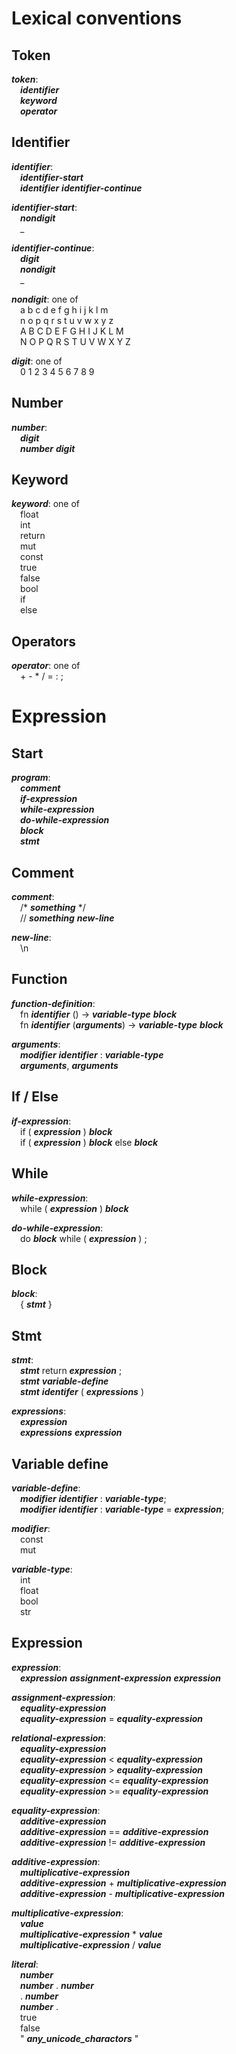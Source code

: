 # Lexical conventions
## Token
<b>*token*</b>:<br>
&emsp;<b>*identifier*</b><br>
&emsp;<b>*keyword*</b><br>
&emsp;<b>*operator*</b><br>

## Identifier
<b>*identifier*</b>:<br>
&emsp;<b>*identifier-start*</b><br>
&emsp;<b>*identifier*</b> <b>*identifier-continue*</b>

<b>*identifier-start*</b>:<br>
&emsp;<b>*nondigit*</b><br>
&emsp;_<br>

<b>*identifier-continue*</b>:<br>
&emsp;<b>*digit*</b><br>
&emsp;<b>*nondigit*</b><br>
&emsp;_<br>

<b>*nondigit*</b>: one of<br>
&emsp;a b c d e f g h i j k l m<br>
&emsp;n o p q r s t u v w x y z<br>
&emsp;A B C D E F G H I J K L M<br>
&emsp;N O P Q R S T U V W X Y Z<br>

<b>*digit*</b>: one of<br>
&emsp;0 1 2 3 4 5 6 7 8 9<br>

## Number
<b>*number*</b>:<br>
&emsp;<b>*digit*</b><br>
&emsp;<b>*number*</b> <b>*digit*</b><br>

## Keyword
<b>*keyword*</b>: one of<br>
&emsp;float<br>
&emsp;int<br>
&emsp;return<br>
&emsp;mut<br>
&emsp;const<br>
&emsp;true<br>
&emsp;false<br>
&emsp;bool<br>
&emsp;if<br>
&emsp;else<br>

## Operators
<b>*operator*</b>: one of<br>
&emsp;+ - * / = : ;<br>

# Expression
## Start
<b>*program*</b>:<br>
&emsp;<b>*comment*</b><br>
&emsp;<b>*if-expression*</b><br>
&emsp;<b>*while-expression*</b><br>
&emsp;<b>*do-while-expression*</b><br>
&emsp;<b>*block*</b><br>
&emsp;<b>*stmt*</b><br>

## Comment
<b>*comment*</b>:<br>
&emsp;/* <b>*something*</b> */<br>
&emsp;// <b>*something*</b> <b>*new-line*</b><br>

<b>*new-line*</b>:<br>
&emsp;\n<br>

## Function
<b>*function-definition*</b>:<br>
&emsp;fn <b>*identifier*</b> () -> <b>*variable-type*</b> <b>*block*</b><br>
&emsp;fn <b>*identifier*</b> (<b>*arguments*</b>) -> <b>*variable-type*</b> <b>*block*</b><br>

<b>*arguments*</b>:<br>
&emsp;<b>*modifier*</b> <b>*identifier*</b> : <b>*variable-type*</b><br>
&emsp;<b>*arguments*</b>, <b>*arguments*</b>

## If / Else
<b>*if-expression*</b>:<br>
&emsp;if ( <b>*expression*</b> ) <b>*block*</b><br>
&emsp;if ( <b>*expression*</b> ) <b>*block*</b> else <b>*block*</b>

## While
<b>*while-expression*</b>:<br>
&emsp;while ( <b>*expression*</b> ) <b>*block*</b><br>

<b>*do-while-expression*</b>:<br>
&emsp;do <b>*block*</b> while ( <b>*expression*</b> ) ;<br>

## Block
<b>*block*</b>:<br>
&emsp;{ <b>*stmt*</b> }

## Stmt
<b>*stmt*</b>:<br>
&emsp;<b>*stmt*</b> return <b>*expression*</b> ;<br>
&emsp;<b>*stmt*</b> <b>*variable-define*</b><br>
&emsp;<b>*stmt*</b> <b>*identifer*</b> ( <b>*expressions*</b> ) <br>

<b>*expressions*</b>:<br>
&emsp;<b>*expression*</b><br>
&emsp;<b>*expressions*</b> <b>*expression*</b>

## Variable define
<b>*variable-define*</b>:<br>
&emsp;<b>*modifier*</b> <b>*identifier*</b> : <b>*variable-type*</b>;<br>
&emsp;<b>*modifier*</b> <b>*identifier*</b> : <b>*variable-type*</b> = <b>*expression*</b>;<br>

<b>*modifier*</b>:<br>
&emsp;const<br>
&emsp;mut<br>

<b>*variable-type*</b>:<br>
&emsp;int<br>
&emsp;float<br>
&emsp;bool<br>
&emsp;str<br>

## Expression
<b>*expression*</b>:<br>
&emsp;<b>*expression*</b> <b>*assignment-expression*</b> <b>*expression*</b><br>

<b>*assignment-expression*</b>:<br>
&emsp;<b>*equality-expression*</b><br>
&emsp;<b>*equality-expression*</b> = <b>*equality-expression*</b><br>

<b>*relational-expression*</b>:<br>
&emsp;<b>*equality-expression*</b><br>
&emsp;<b>*equality-expression*</b> < <b>*equality-expression*</b><br>
&emsp;<b>*equality-expression*</b> > <b>*equality-expression*</b><br>
&emsp;<b>*equality-expression*</b> <= <b>*equality-expression*</b><br>
&emsp;<b>*equality-expression*</b> >= <b>*equality-expression*</b><br>

<b>*equality-expression*</b>:<br>
&emsp;<b>*additive-expression*</b><br>
&emsp;<b>*additive-expression*</b> == <b>*additive-expression*</b><br>
&emsp;<b>*additive-expression*</b> != <b>*additive-expression*</b><br>

<b>*additive-expression*</b>:<br>
&emsp;<b>*multiplicative-expression*</b><br>
&emsp;<b>*additive-expression*</b> + <b>*multiplicative-expression*</b><br>
&emsp;<b>*additive-expression*</b> - <b>*multiplicative-expression*</b><br>

<b>*multiplicative-expression*</b>:<br>
&emsp;<b>*value*</b><br>
&emsp;<b>*multiplicative-expression*</b> * <b>*value*</b><br>
&emsp;<b>*multiplicative-expression*</b> / <b>*value*</b><br>

<b>*literal*</b>:<br>
&emsp;<b>*number*</b><br>
&emsp;<b>*number*</b> . <b>*number*</b><br>
&emsp;. <b>*number*</b><br>
&emsp;<b>*number*</b> .<br>
&emsp;true<br>
&emsp;false<br>
&emsp;" <b>*any_unicode_charactors*</b> "<br>